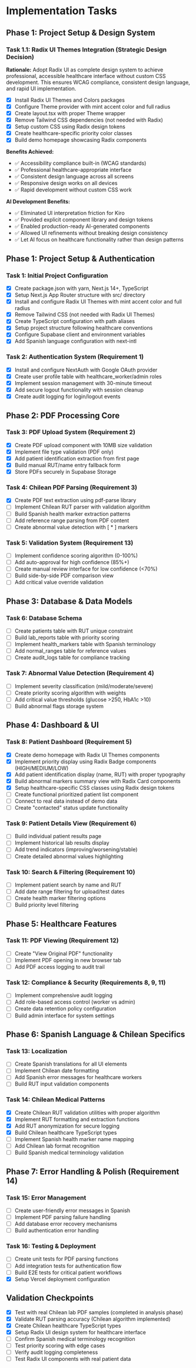 # Implementation Tasks

## Phase 1: Project Setup & Design System

### Task 1.1: Radix UI Themes Integration (Strategic Design Decision)
**Rationale:** Adopt Radix UI as complete design system to achieve professional, accessible healthcare interface without custom CSS development. This ensures WCAG compliance, consistent design language, and rapid UI implementation.

- [x] Install Radix UI Themes and Colors packages
- [x] Configure Theme provider with mint accent color and full radius
- [x] Create layout.tsx with proper Theme wrapper
- [x] Remove Tailwind CSS dependencies (not needed with Radix)
- [x] Setup custom CSS using Radix design tokens
- [x] Create healthcare-specific priority color classes
- [x] Build demo homepage showcasing Radix components

**Benefits Achieved:**
- ✅ Accessibility compliance built-in (WCAG standards)
- ✅ Professional healthcare-appropriate interface
- ✅ Consistent design language across all screens
- ✅ Responsive design works on all devices
- ✅ Rapid development without custom CSS work

**AI Development Benefits:**
- ✅ Eliminated UI interpretation friction for Kiro
- ✅ Provided explicit component library and design tokens
- ✅ Enabled production-ready AI-generated components
- ✅ Allowed UI refinements without breaking design consistency
- ✅ Let AI focus on healthcare functionality rather than design patterns

## Phase 1: Project Setup & Authentication

### Task 1: Initial Project Configuration
- [x] Create package.json with yarn, Next.js 14+, TypeScript
- [x] Setup Next.js App Router structure with src/ directory
- [x] Install and configure Radix UI Themes with mint accent color and full radius
- [x] Remove Tailwind CSS (not needed with Radix UI Themes)
- [x] Create TypeScript configuration with path aliases
- [x] Setup project structure following healthcare conventions
- [x] Configure Supabase client and environment variables
- [x] Add Spanish language configuration with next-intl

### Task 2: Authentication System (Requirement 1)
- [x] Install and configure NextAuth with Google OAuth provider
- [x] Create user profile table with healthcare_worker/admin roles
- [x] Implement session management with 30-minute timeout
- [x] Add secure logout functionality with session cleanup
- [x] Create audit logging for login/logout events

## Phase 2: PDF Processing Core

### Task 3: PDF Upload System (Requirement 2)
- [x] Create PDF upload component with 10MB size validation
- [x] Implement file type validation (PDF only)
- [x] Add patient identification extraction from first page
- [x] Build manual RUT/name entry fallback form
- [x] Store PDFs securely in Supabase Storage

### Task 4: Chilean PDF Parsing (Requirement 3)
- [x] Create PDF text extraction using pdf-parse library
- [ ] Implement Chilean RUT parser with validation algorithm
- [ ] Build Spanish health marker extraction patterns
- [ ] Add reference range parsing from PDF content
- [ ] Create abnormal value detection with [ * ] markers

### Task 5: Validation System (Requirement 13)
- [ ] Implement confidence scoring algorithm (0-100%)
- [ ] Add auto-approval for high confidence (85%+)
- [ ] Create manual review interface for low confidence (<70%)
- [ ] Build side-by-side PDF comparison view
- [ ] Add critical value override validation

## Phase 3: Database & Data Models

### Task 6: Database Schema
- [ ] Create patients table with RUT unique constraint
- [ ] Build lab_reports table with priority scoring
- [ ] Implement health_markers table with Spanish terminology
- [ ] Add normal_ranges table for reference values
- [ ] Create audit_logs table for compliance tracking

### Task 7: Abnormal Value Detection (Requirement 4)
- [ ] Implement severity classification (mild/moderate/severe)
- [ ] Create priority scoring algorithm with weights
- [ ] Add critical value thresholds (glucose >250, HbA1c >10)
- [ ] Build abnormal flags storage system

## Phase 4: Dashboard & UI

### Task 8: Patient Dashboard (Requirement 5)
- [x] Create demo homepage with Radix UI Themes components
- [x] Implement priority display using Radix Badge components (HIGH/MEDIUM/LOW)
- [x] Add patient identification display (name, RUT) with proper typography
- [x] Build abnormal markers summary view with Radix Card components
- [x] Setup healthcare-specific CSS classes using Radix design tokens
- [ ] Create functional prioritized patient list component
- [ ] Connect to real data instead of demo data
- [ ] Create "contacted" status update functionality

### Task 9: Patient Details View (Requirement 6)
- [ ] Build individual patient results page
- [ ] Implement historical lab results display
- [ ] Add trend indicators (improving/worsening/stable)
- [ ] Create detailed abnormal values highlighting

### Task 10: Search & Filtering (Requirement 10)
- [ ] Implement patient search by name and RUT
- [ ] Add date range filtering for upload/test dates
- [ ] Create health marker filtering options
- [ ] Build priority level filtering

## Phase 5: Healthcare Features

### Task 11: PDF Viewing (Requirement 12)
- [ ] Create "View Original PDF" functionality
- [ ] Implement PDF opening in new browser tab
- [ ] Add PDF access logging to audit trail

### Task 12: Compliance & Security (Requirements 8, 9, 11)
- [ ] Implement comprehensive audit logging
- [ ] Add role-based access control (worker vs admin)
- [ ] Create data retention policy configuration
- [ ] Build admin interface for system settings

## Phase 6: Spanish Language & Chilean Specifics

### Task 13: Localization
- [ ] Create Spanish translations for all UI elements
- [ ] Implement Chilean date formatting
- [ ] Add Spanish error messages for healthcare workers
- [ ] Build RUT input validation components

### Task 14: Chilean Medical Patterns
- [x] Create Chilean RUT validation utilities with proper algorithm
- [x] Implement RUT formatting and extraction functions
- [x] Add RUT anonymization for secure logging
- [x] Build Chilean healthcare TypeScript types
- [ ] Implement Spanish health marker name mapping
- [ ] Add Chilean lab format recognition
- [ ] Build Spanish medical terminology validation

## Phase 7: Error Handling & Polish (Requirement 14)

### Task 15: Error Management
- [ ] Create user-friendly error messages in Spanish
- [ ] Implement PDF parsing failure handling
- [ ] Add database error recovery mechanisms
- [ ] Build authentication error handling

### Task 16: Testing & Deployment
- [ ] Create unit tests for PDF parsing functions
- [ ] Add integration tests for authentication flow
- [ ] Build E2E tests for critical patient workflows
- [x] Setup Vercel deployment configuration

## Validation Checkpoints
- [x] Test with real Chilean lab PDF samples (completed in analysis phase)
- [x] Validate RUT parsing accuracy (Chilean algorithm implemented)
- [x] Create Chilean healthcare TypeScript types
- [x] Setup Radix UI design system for healthcare interface
- [ ] Confirm Spanish medical terminology recognition
- [ ] Test priority scoring with edge cases
- [ ] Verify audit logging completeness
- [ ] Test Radix UI components with real patient data

